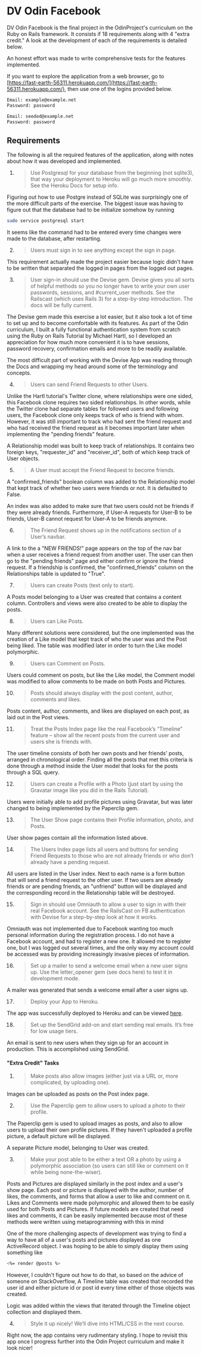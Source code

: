 # DV Odin Facebook

DV Odin Facebook is the final project in the OdinProject's curriculum on the Ruby on Rails framework.  It consists if 18 requirements along with 4 "extra credit."  A look at the development of each of the requirements is detailed below.

An honest effort was made to write comprehensive tests for the features implemented.

If you want to explore the application from a web browser, go to [https://fast-earth-56311.herokuapp.com/](https://fast-earth-56311.herokuapp.com/), then use one of the logins provided below.

```sh
Email: example@example.net
Password: password
```

```sh
Email: seeded@example.net
Password: password
```

## Requirements
The following is all the required features of the application, along with notes about how it was developed and implemented.


1. > Use Postgresql for your database from the beginning (not sqlite3), that way your deployment to Heroku will go much more smoothly. See the Heroku Docs for setup info.

Figuring out how to use Postgre instead of SQLite was surprisingly one of the more difficult parts of the exercise. The biggest issue was having to figure out that the database had to be initialize somehow by running 
```sh
sudo service postgresql start
```
 It seems like the command had to be entered every time changes were made to the database, after restarting.

2. > Users must sign in to see anything except the sign in page. 

This requirement actually made the project easier because logic didn't have to be written that separated the logged in pages from the logged out pages.

3. > User sign-in should use the Devise gem. Devise gives you all sorts of helpful methods so you no longer have to write your own user passwords, sessions, and #current_user methods. See the Railscast (which uses Rails 3) for a step-by-step introduction. The docs will be fully current.

The Devise gem made this exercise a lot easier, but it also took a lot of time to set up and to become comfortable with its features.  As part of the Odin curriculum, I built a fully functional authentication system from scratch using the Ruby on Rails Tutorial by Michael Hartl, so I developed an appreciation for how much more convenient it is to have sessions, password recovery, confirmation emails and more to be readily available.

The most difficult part of working with the Devise App was reading through the Docs and wrapping my head around some of the terminology and concepts.

4. > Users can send Friend Requests to other Users.

Unlike the  Hartl tutorial's Twitter clone, where relationships were one sided, this Facebook clone requires two sided relationships.  In other words, while the Twitter clone had separate tables for followed users and following users, the Facebook clone only keeps track of who is friend with whom.  However, it was still important to track who had sent the friend request and who had received the friend request as it becomes important later when implementing the "pending friends" feature.

A Relationship model was built to keep track of relationships. It contains two foreign keys, "requester_id" and "receiver_id", both of which keep track of User objects. 

5. > A User must accept the Friend Request to become friends.

A "confirmed_friends" boolean column was added to the Relationship model that kept track of whether two users were friends or not. It is defaulted to False. 

An index was also added to make sure that two users could not be friends if they were already friends.  Furthermore, if User-A requests for User-B to be friends, User-B cannot request for User-A to be friends anymore.

6. > The Friend Request shows up in the notifications section of a User’s navbar.

A link to the a "NEW FRIENDS!" page appears on the top of the nav bar when a user receives a friend request from another user.  The user can then go to the "pending friends" page and either confirm or ignore the friend request.  If a friendship is confirmed, the "confirmed_friends" column on the Relationships table is updated to "True".

7. > Users can create Posts (text only to start).

A Posts model belonging to a User was created that contains a content column.  Controllers and views were also created to be able to display the posts.

8. > Users can Like Posts.

Many different solutions were considered, but the one implemented was the creation of a Like model that kept track of who the user was and the Post being liked.  The table was modified later in order to turn the Like model polymorphic.

9. > Users can Comment on Posts.

Users could comment on posts, but like the Like model, the Comment model was modified to allow comments to be made on both Posts and Pictures.

10. > Posts should always display with the post content, author, comments and likes.

Posts content, author, comments, and likes are displayed on each post, as laid out in the Post views.

11. > Treat the Posts Index page like the real Facebook’s “Timeline” feature – show all the recent posts from the current user and users she is friends with.

The user timeline consists of both her own posts and her friends' posts, arranged in chronological order. Finding all the posts that met this criteria is done through a method inside the User model that looks for the posts through a SQL query.  

12. > Users can create a Profile with a Photo (just start by using the Gravatar image like you did in the Rails Tutorial).

Users were initially able to add profile pictures using Gravatar, but was later changed to being implemented by the Paperclip gem.

13. > The User Show page contains their Profile information, photo, and Posts.

User show pages contain all the information listed above.

14. > The Users Index page lists all users and buttons for sending Friend Requests to those who are not already friends or who don’t already have a pending request.

All users are listed in the User index.  Next to each name is a form button that will send a friend request to the other user.  If two users are already friends or are pending friends, an "unfriend" button will be displayed and the corresponding record in the Relationship table will be destroyed.

15. > Sign in should use Omniauth to allow a user to sign in with their real Facebook account. See the RailsCast on FB authentication with Devise for a step-by-step look at how it works.

Omniauth was not implemented due to Facebook wanting too much personal information during the registration process.  I do not have a Facebook account, and had to register a new one.  It allowed me to register one, but I was logged out several times, and the only way my account could be accessed was by providing increasingly invasive pieces of information.  

16. > Set up a mailer to send a welcome email when a new user signs up. Use the letter_opener gem (see docs here) to test it in development mode.

A mailer was generated that sends a welcome email after a user signs up.

17. > Deploy your App to Heroku.

The app was successfully deployed to Heroku and can be viewed [here](https://fast-earth-56311.herokuapp.com/).

18. > Set up the SendGrid add-on and start sending real emails. It’s free for low usage tiers.

An email is sent to new users when they sign up for an account in production.  This is accomplished using SendGrid.

#### "Extra Credit" Tasks

1. > Make posts also allow images (either just via a URL or, more complicated, by uploading one). 

Images can be uploaded as posts on the Post index page.

2. > Use the Paperclip gem to allow users to upload a photo to their profile.

The Paperclip gem is used to upload images as posts, and also to allow users to upload their own profile pictures.  If they haven't uploaded a profile picture, a default picture will be displayed.  

A separate Picture model, belonging to User was created.

3. > Make your post able to be either a text OR a photo by using a polymorphic association (so users can still like or comment on it while being none-the-wiser).

Posts and Pictures are displayed similarly in the post index and a user's show page.  Each post or picture is displayed with the author, number of likes, the comments, and forms that allow a user to like and comment on it.  Likes and Comments were made polymorphic and allowed them to be easily used for both Posts and Pictures.  If future models are created that need likes and comments, it can be easily implemented because most of these methods were written using metaprogramming with this in mind

One of the more challenging aspects of development was trying to find a way to have all of a user's posts and pictures displayed as one ActiveRecord object.  I was hoping to be able to simply display them using something like

```sh
<%= render @posts %>
```

However, I couldn't figure out how to do that, so based on the advice of someone on StackOverflow,  A Timeline table was created that recorded the user id and either picture id or post id every time either of those objects was created. 

Logic was added within the views that iterated through the Timeline object collection and displayed them.

4. > Style it up nicely! We’ll dive into HTML/CSS in the next course.

Right now, the app contains very rudimentary styling.  I hope to revisit this 
app once I progress further into the Odin Project curriculum and make it look nicer!